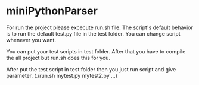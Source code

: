 # miniPythonParser

For run the project please excecute run.sh file. The script's default behavior is to run the default test.py file in the test folder. 
You can change script whenever you want.

You can put your test scripts in test folder. After that you have to compile the all project but run.sh does this for you.

After put the test script in test folder then you just run script and give parameter. (./run.sh mytest.py mytest2.py ...)
